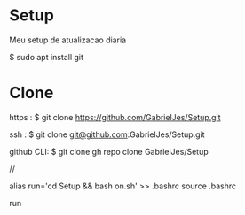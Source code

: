 # Setup
Meu setup de atualizacao diaria

$ sudo apt install git

# Clone

https : 
$ git clone https://github.com/GabrielJes/Setup.git

ssh :
$ git clone git@github.com:GabrielJes/Setup.git

github CLI:
$ git clone gh repo clone GabrielJes/Setup

// 

alias run='cd Setup && bash on.sh' >> .bashrc 
source .bashrc

run

